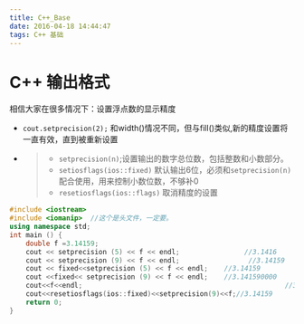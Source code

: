 ```yaml
---
title: C++_Base
date: 2016-04-18 14:44:47
tags: C++ 基础
---
```

C++ 输出格式
========
相信大家在很多情况下：设置浮点数的显示精度


+ <code>cout.setprecision(2);</code> 和width()情况不同，但与fill()类似,新的精度设置将一直有效，直到被重新设置
+ > + <code>setprecision(n)</code>;设置输出的数字总位数，包括整数和小数部分。
   > + <code>setiosflags(ios::fixed)</code> 默认输出6位，必须和<code>setprecision(n)</code>配合使用，用来控制小数位数，不够补0
   > + <code>resetiosflags(ios::flags)</code> 取消精度的设置
```cpp
#include <iostream> 
#include <iomanip>  //这个是头文件，一定要。
using namespace std; 
int main () { 
    double f =3.14159; 
    cout << setprecision (5) << f << endl;                //3.1416        
    cout << setprecision (9) << f << endl;                 //3.14159 
    cout << fixed<<setprecision (5) << f << endl;    //3.14159 
    cout <<fixed<< setprecision (9) << f << endl;    //3.141590000 
    cout<<f<<endl;                                                  //3.141590000 
    cout<<resetiosflags(ios::fixed)<<setprecision(9)<<f;//3.14159 
    return 0; 
} 
```